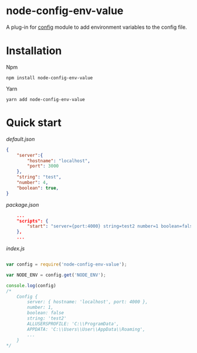 # node-config-env-value

A plug-in for [config](https://www.npmjs.com/package/config) module to add environment variables to the config file.


# Installation

Npm
```bush
npm install node-config-env-value
```

Yarn
```bush
yarn add node-config-env-value
```

# Quick start

*default.json*
```json
{
    "server":{
        "hostname": "localhost",
        "port": 3000
    },
    "string": "test",
    "number": 4,
    "boolean": true,
}

```
*package.json*
```json
    ...
    "scripts": {
        "start": "server={port:4000} string=test2 number=1 boolean=false node index.js",
    },
    ...
```

*index.js*
```javascript

var config = require('node-config-env-value');

var NODE_ENV = config.get('NODE_ENV');

console.log(config)
/*
    Config {
        server: { hostname: 'localhost', port: 4000 },
        number: 1,
        boolean: false
        string: 'test2'
        ALLUSERSPROFILE: 'C:\\ProgramData',
        APPDATA: 'C:\\Users\\User\\AppData\\Roaming',
        ...
    }
*/
```